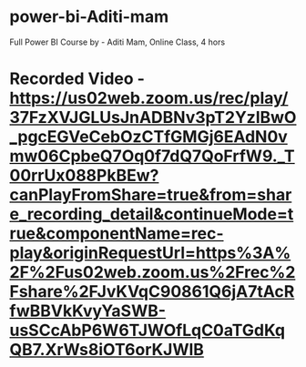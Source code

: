 # power-bi-Aditi-mam
Full Power BI Course by - Aditi Mam, Online Class, 4 hors
# Recorded Video - https://us02web.zoom.us/rec/play/37FzXVJGLUsJnADBNv3pT2YzlBwO_pgcEGVeCebOzCTfGMGj6EAdN0vmw06CpbeQ7Oq0f7dQ7QoFrfW9._T00rrUx088PkBEw?canPlayFromShare=true&from=share_recording_detail&continueMode=true&componentName=rec-play&originRequestUrl=https%3A%2F%2Fus02web.zoom.us%2Frec%2Fshare%2FJvKVqC90861Q6jA7tAcRfwBBVkKvyYaSWB-usSCcAbP6W6TJWOfLqC0aTGdKqQB7.XrWs8iOT6orKJWlB

